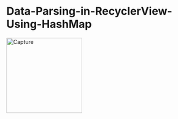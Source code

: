 # Data-Parsing-in-RecyclerView-Using-HashMap
<img width="197" alt="Capture" src="https://github.com/LeoMardy/Data-Parsing-in-RecyclerView-Using-HashMap/assets/110097342/8e09aa84-e494-4ba4-ad45-066e73a9263c">
